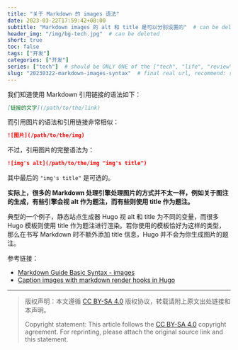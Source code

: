 ```yaml
---
title: "关于 Markdown 的 images 语法"
date: 2023-03-22T17:59:42+08:00
subtitle: "Markdown images 的 alt 和 title 是可以分别设置的"  # can be deleted
header_img: "/img/bg-tech.jpg"  # can be deleted
short: true
toc: false
tags: ["开发"]
categories: ["开发"]
series: ["tech"]  # should be ONLY ONE of the ["tech", "life", "review"]
slug: "20230322-markdown-images-syntax"  # final real url, recommend: start by date, follow lower case words with hyphen splitter. E.g., `20230316-text-title`
---
```


我们知道使用 Markdown 引用链接的语法如下：
```md
[链接的文字](/path/to/the/link)
```

而引用图片的语法和引用链接非常相似：
```md
![图片](/path/to/the/img)
```

不过，引用图片的完整语法为：
```md
![img's alt](/path/to/the/img "img's title")
```
其中最后的 `"img's title"` 是可选的。

**实际上，很多的 Markdown 处理引擎处理图片的方式并不太一样，例如关于图注的生成，有些引擎会视 alt 作为题注，而有些则使用 title 作为题注。**

典型的一个例子，静态站点生成器 Hugo 视 alt 和 title 为不同的变量，而很多 Hugo 模板则使用 title 作为题注进行渲染。若你使用的模板恰好为这样的类型，那么在书写 Markdown 时不额外添加 title 信息，Hugo 并不会为你生成图片的题注。

参考链接：
* [Markdown Guide Basic Syntax - images](https://www.markdownguide.org/basic-syntax/#images-1)
* [Caption images with markdown render hooks in Hugo](https://sebastiandedeyne.com/captioned-images-with-markdown-render-hooks-in-hugo/)

---

> 版权声明：本文遵循 [CC BY-SA 4.0](https://creativecommons.org/licenses/by-sa/4.0/deed.zh) 版权协议，转载请附上原文出处链接和本声明。
>
> Copyright statement: This article follows the [CC BY-SA 4.0](https://creativecommons.org/licenses/by-sa/4.0/deed.en) copyright agreement. For reprinting, please attach the original source link and this statement.
